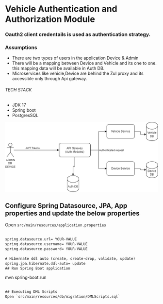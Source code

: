 # Vehicle Authentication and Authorization Module
### Oauth2 client credentails is used as authentication strategy.
### Assumptions
- There are two types of users in the application Device & Admin
- There will be a mapping between Device and Vehicle and its one to one. this mapping data will be available in Auth DB.
- Microservices like vehicle,Device are behind the Zul proxy and its accessible only through Api gateway.

###### TECH STACK
- JDK 17
- Spring boot  
- PostgresSQL

![Architecture](architecture.png)

## Configure Spring Datasource, JPA, App properties and update the below properties
Open `src/main/resources/application.properties` 
```

spring.datasource.url= YOUR-VALUE
spring.datasource.username= YOUR-VALUE
spring.datasource.password= YOUR-VALUE

# Hibernate ddl auto (create, create-drop, validate, update)
spring.jpa.hibernate.ddl-auto= update
## Run Spring Boot application
```
mvn spring-boot:run
```

## Executing DML Scripts
Open `src/main/resources/db/migration/DMLScripts.sql` 
```
